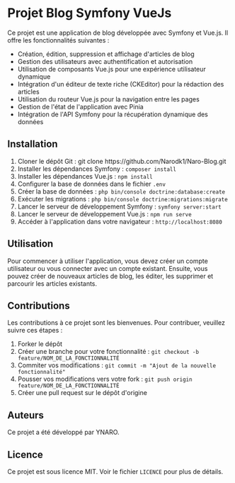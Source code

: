 <body>
  <h1>Projet Blog Symfony VueJs</h1>
  <p>Ce projet est une application de blog développée avec Symfony et Vue.js. Il offre les fonctionnalités suivantes :</p>
  <ul>
    <li>Création, édition, suppression et affichage d'articles de blog</li>
    <li>Gestion des utilisateurs avec authentification et autorisation</li>
    <li>Utilisation de composants Vue.js pour une expérience utilisateur dynamique</li>
    <li>Intégration d'un éditeur de texte riche (CKEditor) pour la rédaction des articles</li>
    <li>Utilisation du routeur Vue.js pour la navigation entre les pages</li>
    <li>Gestion de l'état de l'application avec Pinia</li>
    <li>Intégration de l'API Symfony pour la récupération dynamique des données</li>
  </ul>

  <h2>Installation</h2>
  <ol>
    <li>Cloner le dépôt Git : git clone https://github.com/Narodk1/Naro-Blog.git</li>
    <li>Installer les dépendances Symfony : <code>composer install</code></li>
    <li>Installer les dépendances Vue.js : <code>npm install</code></li>
    <li>Configurer la base de données dans le fichier <code>.env</code></li>
    <li>Créer la base de données : <code>php bin/console doctrine:database:create</code></li>
    <li>Exécuter les migrations : <code>php bin/console doctrine:migrations:migrate</code></li>
    <li>Lancer le serveur de développement Symfony : <code>symfony server:start</code></li>
    <li>Lancer le serveur de développement Vue.js : <code>npm run serve</code></li>
    <li>Accéder à l'application dans votre navigateur : <code>http://localhost:8080</code></li>
  </ol>

  <h2>Utilisation</h2>
  <p>Pour commencer à utiliser l'application, vous devez créer un compte utilisateur ou vous connecter avec un compte existant. Ensuite, vous pouvez créer de nouveaux articles de blog, les éditer, les supprimer et parcourir les articles existants.</p>

  <h2>Contributions</h2>
  <p>Les contributions à ce projet sont les bienvenues. Pour contribuer, veuillez suivre ces étapes :</p>
  <ol>
    <li>Forker le dépôt</li>
    <li>Créer une branche pour votre fonctionnalité : <code>git checkout -b feature/NOM_DE_LA_FONCTIONNALITÉ</code></li>
    <li>Commiter vos modifications : <code>git commit -m "Ajout de la nouvelle fonctionnalité"</code></li>
    <li>Pousser vos modifications vers votre fork : <code>git push origin feature/NOM_DE_LA_FONCTIONNALITÉ</code></li>
    <li>Créer une pull request sur le dépôt d'origine</li>
  </ol>

  <h2>Auteurs</h2>
  <p>Ce projet a été développé par YNARO.</p>

  <h2>Licence</h2>
  <p>Ce projet est sous licence MIT. Voir le fichier <code>LICENCE</code> pour plus de détails.</p>
</body>

